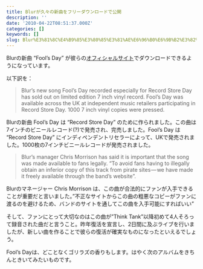 ```yaml
---
title: Blurが久々の新曲をフリーダウンロードで公開
description: ''
date: '2010-04-22T08:51:37.000Z'
categories: []
keywords: []
slug: Blur%E3%81%8C%E4%B9%85%E3%80%85%E3%81%AE%E6%96%B0%E6%9B%B2%E3%82%92%E3%83%95%E3%83%AA%E3%83%BC%E3%83%80%E3%82%A6%E3%83%B3%E3%83%AD%E3%83%BC%E3%83%8...
---
```

Blurの新曲 “Fool’s Day” が彼らの[オフィシャルサイト](http://www.blur.co.uk/)でダウンロードできるようになっています。

以下訳を：

> Blur’s new song Fool’s Day recorded especially for Record Store Day has sold out on limited edition 7 inch vinyl record. Fool’s Day was available across the UK at independent music retailers participating in Record Store Day. 1000 7 inch vinyl copies were pressed.

Blurの新曲 Fool’s Day は “Record Store Day” のために作られました。この曲は7インチのビニールレコード(?)で発売され、完売しました。Fool’s Day は “Record Store Day” にインディペンデントリセラーによって、UKで発売されました。1000枚の7インチビニールレコードが発売されました。

> Blur’s manager Chris Morrison has said it is important that the song was made available to fans legally. “To avoid fans having to illegally obtain an inferior copy of this track from pirate sites — we have made it freely available through the band’s website”.

Blurのマネージャー Chris Morrison は、この曲が合法的にファンが入手できることが重要だと言いました。”不正なサイトからこの曲の粗悪なコピーがファンに渡るのを避けるため、バンドのサイトを通してこの曲を入手可能にすればいい”

そして、ファンにとって大切なのはこの曲が”Think Tank”以降初めて4人そろって録音された曲だと言うこと。昨年復活を宣言し、2日間に及ぶライブを行いましたが、新しい曲を作ることで彼らの復活が確実なものになったといえるでしょう。

Fool’s Dayは、どことなくゴリラズの香りもします。はやく次のアルバムをきちんときいてみたいものです。